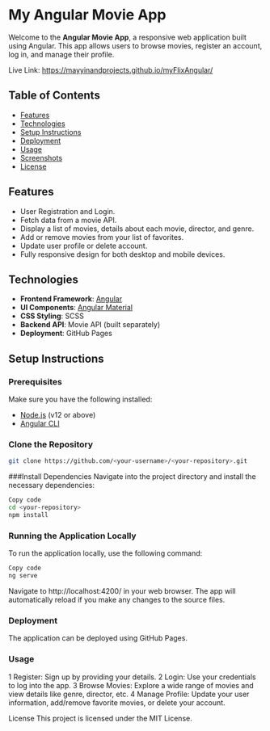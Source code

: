 # My Angular Movie App

Welcome to the **Angular Movie App**, a responsive web application built using Angular. This app allows users to browse movies, register an account, log in, and manage their profile.

Live Link: https://mayyinandprojects.github.io/myFlixAngular/

## Table of Contents

- [Features](#features)
- [Technologies](#technologies)
- [Setup Instructions](#setup-instructions)
- [Deployment](#deployment)
- [Usage](#usage)
- [Screenshots](#screenshots)
- [License](#license)

## Features

- User Registration and Login.
- Fetch data from a movie API.
- Display a list of movies, details about each movie, director, and genre.
- Add or remove movies from your list of favorites.
- Update user profile or delete account.
- Fully responsive design for both desktop and mobile devices.

## Technologies

- **Frontend Framework**: [Angular](https://angular.io/)
- **UI Components**: [Angular Material](https://material.angular.io/)
- **CSS Styling**: SCSS
- **Backend API**: Movie API (built separately)
- **Deployment**: GitHub Pages

## Setup Instructions

### Prerequisites

Make sure you have the following installed:

- [Node.js](https://nodejs.org/) (v12 or above)
- [Angular CLI](https://angular.io/cli)

### Clone the Repository

```bash
git clone https://github.com/<your-username>/<your-repository>.git
```

###Install Dependencies
Navigate into the project directory and install the necessary dependencies:

```bash
Copy code
cd <your-repository>
npm install
```

### Running the Application Locally
To run the application locally, use the following command:


```bash
Copy code
ng serve
```

Navigate to http://localhost:4200/ in your web browser. The app will automatically reload if you make any changes to the source files.

### Deployment
The application can be deployed using GitHub Pages.


### Usage

1 Register: Sign up by providing your details.
2 Login: Use your credentials to log into the app.
3 Browse Movies: Explore a wide range of movies and view details like genre, director, etc.
4 Manage Profile: Update your user information, add/remove favorite movies, or delete your account.

License
This project is licensed under the MIT License.